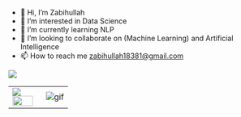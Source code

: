 - 👋 Hi, I’m Zabihullah
- 👀 I’m interested in Data Science
- 🌱 I’m currently learning NLP
- 💞️ I’m looking to collaborate on (Machine Learning) and Artificial Intelligence
- 📫 How to reach me  zabihullah18381@gmail.com

<table>
<tr>
  <td width="48%">
    <img src="https://github-readme-stats.vercel.app/api?&count_private=true&include_all_commits=true&username=Zabih-khan&custom_title=GitHub+Stats&show_icons=true&theme=radical" />
    <img src="https://github-readme-stats.vercel.app/api/top-langs/?username=Zabih-khan&layout=compact&theme=radical" width="100%" />
    </td>
    <img src="https://komarev.com/ghpvc/?username=Zabih-khan&color=green&style=plastic" />

  </td>

  <td width="52%"><img alt="gif" align="right" src="https://raw.githubusercontent.com/ntclai/PictureForMyProject/main/giphy.gif"/></td>

</tr>
<table>

<!---
zabihullah18381/zabihullah18381 is a ✨ special ✨ repository because its `README.md` (this file) appears on your GitHub profile.
You can click the Preview link to take a look at your changes.
--->
